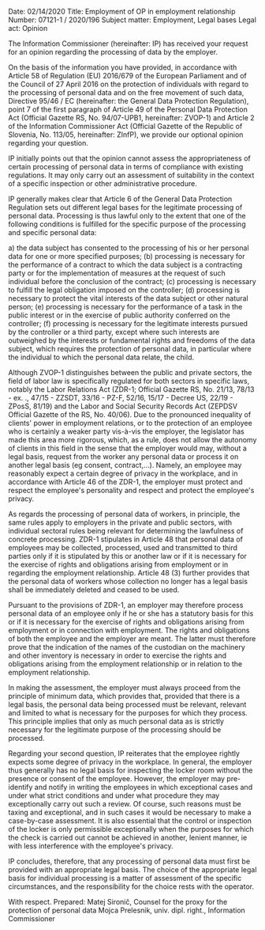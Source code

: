 Date: 02/14/2020 
Title: Employment of OP in employment relationship 
Number: 07121-1 / 2020/196 
Subject matter: Employment, Legal bases 
Legal act: Opinion 

The Information Commissioner (hereinafter: IP) has received your request for an opinion regarding the processing of data by the employer. 

On the basis of the information you have provided, in accordance with Article 58 of Regulation (EU) 2016/679 of the European Parliament and of the Council of 27 April 2016 on the protection of individuals with regard to the processing of personal data and on the free movement of such data, Directive 95/46 / EC (hereinafter: the General Data Protection Regulation), point 7 of the first paragraph of Article 49 of the Personal Data Protection Act (Official Gazette RS, No. 94/07-UPB1, hereinafter: ZVOP-1) and Article 2 of the Information Commissioner Act (Official Gazette of the Republic of Slovenia, No. 113/05, hereinafter: ZInfP), we provide our optional opinion regarding your question. 

IP initially points out that the opinion cannot assess the appropriateness of certain processing of personal data in terms of compliance with existing regulations. It may only carry out an assessment of suitability in the context of a specific inspection or other administrative procedure. 

IP generally makes clear that Article 6 of the General Data Protection Regulation sets out different legal bases for the legitimate processing of personal data. Processing is thus lawful only to the extent that one of the following conditions is fulfilled for the specific purpose of the processing and specific personal data: 

a) the data subject has consented to the processing of his or her personal data for one or more specified purposes; 
(b) processing is necessary for the performance of a contract to which the data subject is a contracting party or for the implementation of measures at the request of such individual before the conclusion of the contract; 
(c) processing is necessary to fulfill the legal obligation imposed on the controller; 
(d) processing is necessary to protect the vital interests of the data subject or other natural person; 
(e) processing is necessary for the performance of a task in the public interest or in the exercise of public authority conferred on the controller; 
(f) processing is necessary for the legitimate interests pursued by the controller or a third party, except where such interests are outweighed by the interests or fundamental rights and freedoms of the data subject, which requires the protection of personal data, in particular where the individual to which the personal data relate, the child. 

Although ZVOP-1 distinguishes between the public and private sectors, the field of labor law is specifically regulated for both sectors in specific laws, notably the Labor Relations Act (ZDR-1; Official Gazette RS, No. 21/13, 78/13 - ex. ., 47/15 - ZZSDT, 33/16 - PZ-F, 52/16, 15/17 - Decree US, 22/19 - ZPosS, 81/19) and the Labor and Social Security Records Act (ZEPDSV Official Gazette of the RS, No. 40/06). Due to the pronounced inequality of clients' power in employment relations, or to the protection of an employee who is certainly a weaker party vis-à-vis the employer, the legislator has made this area more rigorous, which, as a rule, does not allow the autonomy of clients in this field in the sense that the employer would may, without a legal basis, request from the worker any personal data or process it on another legal basis (eg consent, contract,…). Namely, an employee may reasonably expect a certain degree of privacy in the workplace, and in accordance with Article 46 of the ZDR-1, the employer must protect and respect the employee's personality and respect and protect the employee's privacy. 

As regards the processing of personal data of workers, in principle, the same rules apply to employers in the private and public sectors, with individual sectoral rules being relevant for determining the lawfulness of concrete processing. ZDR-1 stipulates in Article 48 that personal data of employees may be collected, processed, used and transmitted to third parties only if it is stipulated by this or another law or if it is necessary for the exercise of rights and obligations arising from employment or in regarding the employment relationship. Article 48 (3) further provides that the personal data of workers whose collection no longer has a legal basis shall be immediately deleted and ceased to be used. 

Pursuant to the provisions of ZDR-1, an employer may therefore process personal data of an employee only if he or she has a statutory basis for this or if it is necessary for the exercise of rights and obligations arising from employment or in connection with employment. The rights and obligations of both the employee and the employer are meant. The latter must therefore prove that the indication of the names of the custodian on the machinery and other inventory is necessary in order to exercise the rights and obligations arising from the employment relationship or in relation to the employment relationship. 

In making the assessment, the employer must always proceed from the principle of minimum data, which provides that, provided that there is a legal basis, the personal data being processed must be relevant, relevant and limited to what is necessary for the purposes for which they process. This principle implies that only as much personal data as is strictly necessary for the legitimate purpose of the processing should be processed. 

Regarding your second question, IP reiterates that the employee rightly expects some degree of privacy in the workplace. In general, the employer thus generally has no legal basis for inspecting the locker room without the presence or consent of the employee. However, the employer may pre-identify and notify in writing the employees in which exceptional cases and under what strict conditions and under what procedure they may exceptionally carry out such a review. Of course, such reasons must be taxing and exceptional, and in such cases it would be necessary to make a case-by-case assessment. It is also essential that the control or inspection of the locker is only permissible exceptionally when the purposes for which the check is carried out cannot be achieved in another, lenient manner, ie with less interference with the employee's privacy. 

IP concludes, therefore, that any processing of personal data must first be provided with an appropriate legal basis. The choice of the appropriate legal basis for individual processing is a matter of assessment of the specific circumstances, and the responsibility for the choice rests with the operator. 

With respect. 
Prepared: 
Matej Sironič, 
Counsel for the proxy 
for the protection of personal data 
Mojca Prelesnik, univ. dipl. right., 
Information Commissioner
